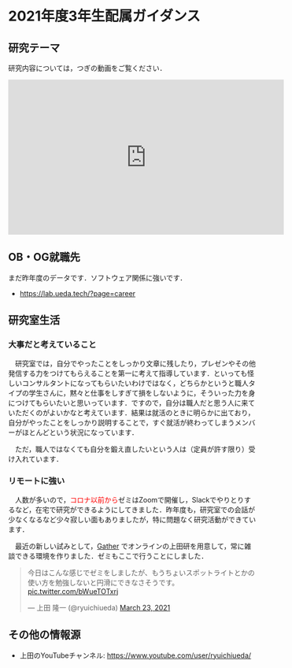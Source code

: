 # 2021年度3年生配属ガイダンス

## 研究テーマ

研究内容については，つぎの動画をご覧ください．

<iframe width="560" height="315" src="https://www.youtube.com/embed/rZe2GFru3Rk" title="YouTube video player" frameborder="0" allow="accelerometer; autoplay; clipboard-write; encrypted-media; gyroscope; picture-in-picture" allowfullscreen></iframe>

## OB・OG就職先

まだ昨年度のデータです．ソフトウェア関係に強いです．

* https://lab.ueda.tech/?page=career

## 研究室生活

### 大事だと考えていること

　研究室では，自分でやったことをしっかり文章に残したり，プレゼンやその他発信する力をつけてもらえることを第一に考えて指導しています．といっても怪しいコンサルタントになってもらいたいわけではなく，どちらかというと職人タイプの学生さんに，黙々と仕事をしすぎて損をしないように，そういった力を身につけてもらいたいと思いっています．ですので，自分は職人だと思う人に来ていただくのがよいかなと考えています．結果は就活のときに明らかに出ており，自分がやったことをしっかり説明することで，すぐ就活が終わってしまうメンバーがほとんどという状況になっています．


　ただ，職人ではなくても自分を鍛え直したいという人は（定員が許す限り）受け入れています．


### リモートに強い

　人数が多いので，<span style="color:red">コロナ以前から</span>ゼミはZoomで開催し，Slackでやりとりするなど，在宅で研究ができるようにしてきました．昨年度も，研究室での会話が少なくなるなど少々寂しい面もありましたが，特に問題なく研究活動ができています．

　最近の新しい試みとして，[Gather](https://gather.town/) でオンラインの上田研を用意して，常に雑談できる環境を作りました．ゼミもここで行うことにしました．

<blockquote class="twitter-tweet" data-partner="tweetdeck"><p lang="ja" dir="ltr">今日はこんな感じでゼミをしましたが、もうちょいスポットライトとかの使い方を勉強しないと円滑にできなさそうです。 <a href="https://t.co/bWueTOTxrj">pic.twitter.com/bWueTOTxrj</a></p>&mdash; 上田 隆一 (@ryuichiueda) <a href="https://twitter.com/ryuichiueda/status/1374333583431639040?ref_src=twsrc%5Etfw">March 23, 2021</a></blockquote>
<script async src="https://platform.twitter.com/widgets.js" charset="utf-8"></script>


## その他の情報源

* 上田のYouTubeチャンネル: https://www.youtube.com/user/ryuichiueda/
